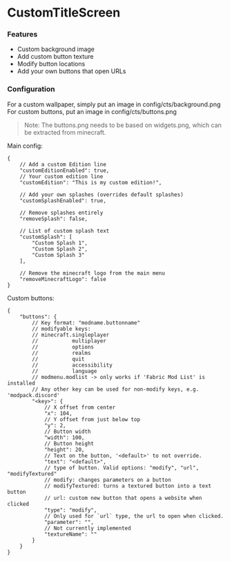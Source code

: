 # CustomTitleScreen

### Features

- Custom background image
- Add custom button texture
- Modify button locations
- Add your own buttons that open URLs

### Configuration

For a custom wallpaper, simply put an image in config/cts/background.png    
For custom buttons, put an image in config/cts/buttons.png    
> Note: The buttons.png needs to be based on widgets.png, which can be extracted from minecraft.

Main config:
```json5
{
    // Add a custom Edition line
    "customEditionEnabled": true,
    // Your custom edition line
    "customEdition": "This is my custom edition!",
    
    // Add your own splashes (overrides default splashes)
    "customSplashEnabled": true,
    
    // Remove splashes entirely
    "removeSplash": false,
    
    // List of custom splash text
    "customSplash": [
        "Custom Splash 1",
        "Custom Splash 2",
        "Custom Splash 3"
    ],
    
    // Remove the minecraft logo from the main menu
    "removeMinecraftLogo": false
}
```
Custom buttons:
```json5
{
    "buttons": {
        // Key format: "modname.buttonname"
        // modifyable keys:
        // minecraft.singleplayer
        //           multiplayer
        //           options
        //           realms
        //           quit
        //           accessibility
        //           language
        // modmenu.modlist -> only works if 'Fabric Mod List' is installed
        // Any other key can be used for non-modify keys, e.g. 'modpack.discord'
        "<key>": {
            // X offset from center
            "x": 104,
            // Y offset from just below top
            "y": 2,
            // Button width
            "width": 100,
            // Button height
            "height": 20,
            // Text on the button, '<default>' to not override.
            "text": "<default>",
            // type of button. Valid options: "modify", "url", "modifyTextured"
            // modify: changes parameters on a button
            // modifyTextured: turns a textured button into a text button
            // url: custom new button that opens a website when clicked
            "type": "modify",
            // Only used for `url` type, the url to open when clicked.
            "parameter": "",
            // Not currently implemented
            "textureName": ""
        }
    }
}
```